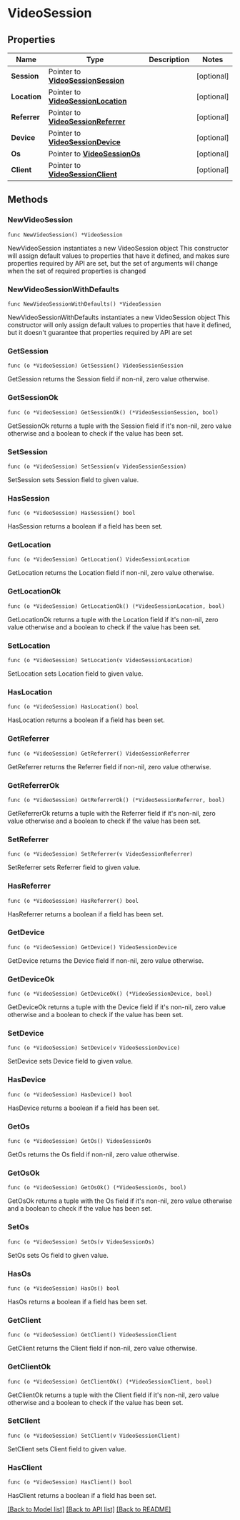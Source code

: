 # VideoSession

## Properties

Name | Type | Description | Notes
------------ | ------------- | ------------- | -------------
**Session** | Pointer to [**VideoSessionSession**](VideoSessionSession.md) |  | [optional] 
**Location** | Pointer to [**VideoSessionLocation**](VideoSessionLocation.md) |  | [optional] 
**Referrer** | Pointer to [**VideoSessionReferrer**](VideoSessionReferrer.md) |  | [optional] 
**Device** | Pointer to [**VideoSessionDevice**](VideoSessionDevice.md) |  | [optional] 
**Os** | Pointer to [**VideoSessionOs**](VideoSessionOs.md) |  | [optional] 
**Client** | Pointer to [**VideoSessionClient**](VideoSessionClient.md) |  | [optional] 

## Methods

### NewVideoSession

`func NewVideoSession() *VideoSession`

NewVideoSession instantiates a new VideoSession object
This constructor will assign default values to properties that have it defined,
and makes sure properties required by API are set, but the set of arguments
will change when the set of required properties is changed

### NewVideoSessionWithDefaults

`func NewVideoSessionWithDefaults() *VideoSession`

NewVideoSessionWithDefaults instantiates a new VideoSession object
This constructor will only assign default values to properties that have it defined,
but it doesn't guarantee that properties required by API are set

### GetSession

`func (o *VideoSession) GetSession() VideoSessionSession`

GetSession returns the Session field if non-nil, zero value otherwise.

### GetSessionOk

`func (o *VideoSession) GetSessionOk() (*VideoSessionSession, bool)`

GetSessionOk returns a tuple with the Session field if it's non-nil, zero value otherwise
and a boolean to check if the value has been set.

### SetSession

`func (o *VideoSession) SetSession(v VideoSessionSession)`

SetSession sets Session field to given value.

### HasSession

`func (o *VideoSession) HasSession() bool`

HasSession returns a boolean if a field has been set.

### GetLocation

`func (o *VideoSession) GetLocation() VideoSessionLocation`

GetLocation returns the Location field if non-nil, zero value otherwise.

### GetLocationOk

`func (o *VideoSession) GetLocationOk() (*VideoSessionLocation, bool)`

GetLocationOk returns a tuple with the Location field if it's non-nil, zero value otherwise
and a boolean to check if the value has been set.

### SetLocation

`func (o *VideoSession) SetLocation(v VideoSessionLocation)`

SetLocation sets Location field to given value.

### HasLocation

`func (o *VideoSession) HasLocation() bool`

HasLocation returns a boolean if a field has been set.

### GetReferrer

`func (o *VideoSession) GetReferrer() VideoSessionReferrer`

GetReferrer returns the Referrer field if non-nil, zero value otherwise.

### GetReferrerOk

`func (o *VideoSession) GetReferrerOk() (*VideoSessionReferrer, bool)`

GetReferrerOk returns a tuple with the Referrer field if it's non-nil, zero value otherwise
and a boolean to check if the value has been set.

### SetReferrer

`func (o *VideoSession) SetReferrer(v VideoSessionReferrer)`

SetReferrer sets Referrer field to given value.

### HasReferrer

`func (o *VideoSession) HasReferrer() bool`

HasReferrer returns a boolean if a field has been set.

### GetDevice

`func (o *VideoSession) GetDevice() VideoSessionDevice`

GetDevice returns the Device field if non-nil, zero value otherwise.

### GetDeviceOk

`func (o *VideoSession) GetDeviceOk() (*VideoSessionDevice, bool)`

GetDeviceOk returns a tuple with the Device field if it's non-nil, zero value otherwise
and a boolean to check if the value has been set.

### SetDevice

`func (o *VideoSession) SetDevice(v VideoSessionDevice)`

SetDevice sets Device field to given value.

### HasDevice

`func (o *VideoSession) HasDevice() bool`

HasDevice returns a boolean if a field has been set.

### GetOs

`func (o *VideoSession) GetOs() VideoSessionOs`

GetOs returns the Os field if non-nil, zero value otherwise.

### GetOsOk

`func (o *VideoSession) GetOsOk() (*VideoSessionOs, bool)`

GetOsOk returns a tuple with the Os field if it's non-nil, zero value otherwise
and a boolean to check if the value has been set.

### SetOs

`func (o *VideoSession) SetOs(v VideoSessionOs)`

SetOs sets Os field to given value.

### HasOs

`func (o *VideoSession) HasOs() bool`

HasOs returns a boolean if a field has been set.

### GetClient

`func (o *VideoSession) GetClient() VideoSessionClient`

GetClient returns the Client field if non-nil, zero value otherwise.

### GetClientOk

`func (o *VideoSession) GetClientOk() (*VideoSessionClient, bool)`

GetClientOk returns a tuple with the Client field if it's non-nil, zero value otherwise
and a boolean to check if the value has been set.

### SetClient

`func (o *VideoSession) SetClient(v VideoSessionClient)`

SetClient sets Client field to given value.

### HasClient

`func (o *VideoSession) HasClient() bool`

HasClient returns a boolean if a field has been set.


[[Back to Model list]](../README.md#documentation-for-models) [[Back to API list]](../README.md#documentation-for-api-endpoints) [[Back to README]](../README.md)


